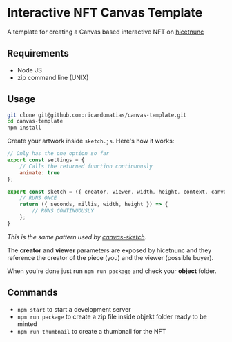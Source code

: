 # Interactive NFT Canvas Template

A template for creating a Canvas based interactive NFT on [hicetnunc](hicetnunc.xyz/)

## Requirements
* Node JS
* zip command line (UNIX)

## Usage

```bash
git clone git@github.com:ricardomatias/canvas-template.git
cd canvas-template
npm install
```

Create your artwork inside `sketch.js`. Here's how it works:

```javascript
// Only has the one option so far
export const settings = {
    // Calls the returned function continuously
    animate: true
};

export const sketch = ({ creator, viewer, width, height, context, canvas }) => {
    // RUNS ONCE
    return ({ seconds, millis, width, height }) => {
        // RUNS CONTINUOUSLY
    };
}
```
*This is the same pattern used by [canvas-sketch](https://github.com/mattdesl/canvas-sketch).*

The **creator** and **viewer** parameters are exposed by hicetnunc and they reference the creator of the piece (you) and the viewer (possible buyer).

When you're done just run `npm run package` and check your **object** folder.

## Commands

* `npm start` to start a development server
* `npm run package` to create a zip file inside objekt folder ready to be minted
* `npm run thumbnail` to create a thumbnail for the NFT


